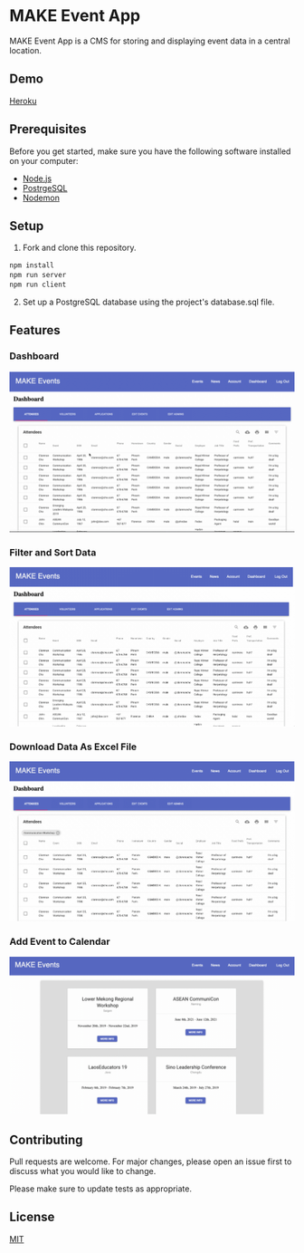 # MAKE Event App

MAKE Event App is a CMS for storing and displaying event data in a central location.

## Demo

[Heroku](https://intense-savannah-19175.herokuapp.com/#/account)

## Prerequisites

Before you get started, make sure you have the following software installed on your computer:

- [Node.js](https://nodejs.org/en/)
- [PostrgeSQL](https://www.postgresql.org/)
- [Nodemon](https://nodemon.io/)

## Setup

1. Fork and clone this repository.

```bash
npm install 
npm run server
npm run client
```
2. Set up a PostgreSQL database using the project's database.sql file.

## Features

### Dashboard

![](dashboard.gif)

### Filter and Sort Data

![](filter.gif)

### Download Data As Excel File

![](excel.gif)

### Add Event to Calendar

![](calendar.gif)

## Contributing
Pull requests are welcome. For major changes, please open an issue first to discuss what you would like to change.

Please make sure to update tests as appropriate.

## License
[MIT](https://choosealicense.com/licenses/mit/)
















